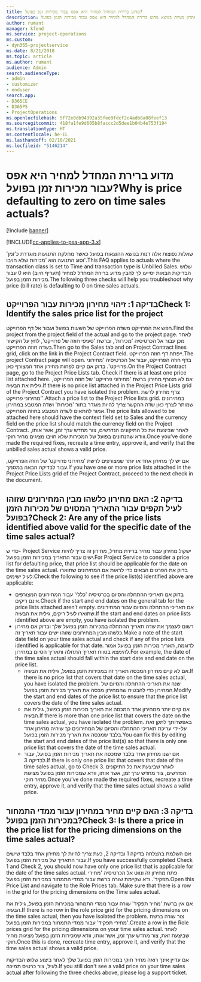 ```yaml
---
title: מדוע ברירת המחדל למחיר היא אפס עבור מכירות זמן בפועל?
description: פתרון בעיות בנושא מדוע ברירת המחדל למחיר היא אפס עבור מכירות הזמן בפועל.
author: rumant
manager: kfend
ms.service: project-operations
ms.custom:
- dyn365-projectservice
ms.date: 8/21/2018
ms.topic: article
ms.author: rumant
audience: Admin
search.audienceType:
- admin
- customizer
- enduser
search.app:
- D365CE
- D365PS
- ProjectOperations
ms.openlocfilehash: 5f72e0db94392a35fee9fdcf2c4adb8a08feef13
ms.sourcegitcommit: 418fa1fe9d605b8faccc2d5dee1b04b4e753f194
ms.translationtype: HT
ms.contentlocale: he-IL
ms.lasthandoff: 02/10/2021
ms.locfileid: "5146214"
---
```

# <a name="why-is-price-defaulting-to-zero-on-time-sales-actuals"></a><span data-ttu-id="b331d-103">מדוע ברירת המחדל למחיר היא אפס עבור מכירות זמן בפועל?</span><span class="sxs-lookup"><span data-stu-id="b331d-103">Why is price defaulting to zero on time sales actuals?</span></span>

[!include [banner](../includes/psa-now-project-operations.md)]

[!INCLUDE[cc-applies-to-psa-app-3.x](../includes/cc-applies-to-psa-app-3x.md)]

<span data-ttu-id="b331d-104">שאלות נפוצות אלה דנות בנושא ההוצאות בפועל כאשר מחלקת התנועות מוגדרת כ'זמן' וסוג התנועה הוא '‏‫מכירות שלא חויבו‬'.</span><span class="sxs-lookup"><span data-stu-id="b331d-104">This FAQ applies to actuals where the transaction class is set to Time and transaction type is Unbilled Sales.</span></span> <span data-ttu-id="b331d-105">שלוש הבדיקות הבאות יסייעו לך להבין מדוע ברירת המחדל למחיר (‏‫תעריף חיוב‬) היא 0 עבור מכירות הזמן בפועל.</span><span class="sxs-lookup"><span data-stu-id="b331d-105">The following three checks will help you troubleshoot why price (bill rate) is defaulting to 0 on time sales actuals.</span></span>

## <a name="check-1-identify-the-sales-price-list-for-the-project"></a><span data-ttu-id="b331d-106">בדיקה 1: זיהוי מחירון מכירות עבור הפרוייקט</span><span class="sxs-lookup"><span data-stu-id="b331d-106">Check 1: Identify the sales price list for the project</span></span>

<span data-ttu-id="b331d-107">חפש את הפרוייקט משדה הפרוייקט של השעות בפועל ועבור אל דף הפרוייקט.</span><span class="sxs-lookup"><span data-stu-id="b331d-107">Find the project from the project field of the actual and go to the project page.</span></span> <span data-ttu-id="b331d-108">לאחר מכן עבור אל הכרטיסיה 'מכירות', וברשת 'סעיפי חוזה של פרוייקט', לחץ על הקישור בשדה חוזה הפרוייקט.</span><span class="sxs-lookup"><span data-stu-id="b331d-108">Then go to the Sales tab and on Project Contract lines grid, click on the link in the Project Contract field.</span></span> <span data-ttu-id="b331d-109">ייפתח דף חוזה הפרוייקט.</span><span class="sxs-lookup"><span data-stu-id="b331d-109">The project Contract page will open.</span></span> <span data-ttu-id="b331d-110">בדף חוזה הפרוייקט, עבור אל הכרטיסיה 'מחירוני פרוייקט'. בדוק אם קיים לפחות מחירון אחד המצורף כאן.</span><span class="sxs-lookup"><span data-stu-id="b331d-110">On the Project Contract page, go to the Project Price Lists tab. Check if there is at least one price list attached here.</span></span> <span data-ttu-id="b331d-111">אם לא מצורף מחירון ברשת 'מחירוני פרוייקט' של חוזה הפרוייקט, גילית את הבעיה.</span><span class="sxs-lookup"><span data-stu-id="b331d-111">If there is no price list attached in the Project Price Lists grid of the Project Contract you have isolated the problem.</span></span> <span data-ttu-id="b331d-112">צרף מחירון לרשת 'מחירוני פרוייקט'.</span><span class="sxs-lookup"><span data-stu-id="b331d-112">Attach a price list to the Project Price lists grid.</span></span> <span data-ttu-id="b331d-113">במחירונים שמותר לצרף כאן שדה ההקשר צריך להיות מוגדר בתור 'מכירות' ושדה המטבע במחירון אמור להתאים לשדה המטבע בחוזה הפרוייקט.</span><span class="sxs-lookup"><span data-stu-id="b331d-113">The price lists allowed to be attached here should have the context field set to Sales and the currency field on the price list should match the currency field on the Project Contract.</span></span> <span data-ttu-id="b331d-114">לאחר שביצעת את כל התיקונים הנדרשים, צור מחדש ערך זמן, אשר אותו, ווודא שהנתונים בפועל של המכירות שלא חויבו מציגים מחיר חוקי.</span><span class="sxs-lookup"><span data-stu-id="b331d-114">Once you’ve done made the required fixes, recreate a time entry, approve it, and verify that the unbilled sales actual shows a valid price.</span></span> 

<span data-ttu-id="b331d-115">אם יש לך מחירון אחד או יותר שמצורפים לרשת 'מחירוני פרוייקט' של חוזה הפרוייקט, עבור לבדיקה הבאה במסמך.</span><span class="sxs-lookup"><span data-stu-id="b331d-115">If you have one or more price lists attached in the Project Price Lists grid of the Project Contract, proceed to the next check in the document.</span></span>

## <a name="check-2-are-any-of-the-price-lists-identified-above-valid-for-the-specific-date-of-the-time-sales-actual"></a><span data-ttu-id="b331d-116">בדיקה 2: האם מחירון כלשהו מבין המחירונים שזוהו לעיל תקפים עבור התאריך המסוים של מכירות הזמן בפועל?</span><span class="sxs-lookup"><span data-stu-id="b331d-116">Check 2: Are any of the price lists identified above valid for the specific date of the time sales actual?</span></span>

<span data-ttu-id="b331d-117">כדי ש- Project Service ישקול מחירון עבור מחיר ברירת מחדל, מחירון זה צריך להיות ישים עבור התאריך במכירות הזמן בפועל.</span><span class="sxs-lookup"><span data-stu-id="b331d-117">For Project Service to consider a price list for defaulting price, that price list should be applicable for the date on the time sales actual.</span></span> <span data-ttu-id="b331d-118">בדוק את הפרטים הבאים כדי לראות אם המחירונים שתוארו לעיל ישימים:</span><span class="sxs-lookup"><span data-stu-id="b331d-118">Check the following to see if the price list(s) identified above are applicable:</span></span>
- <span data-ttu-id="b331d-119">בדוק אם תאריכי ההתחלה והסיום בכרטיסיה 'כללי' עבור המחירונים המצורפים אינם ריקים.</span><span class="sxs-lookup"><span data-stu-id="b331d-119">Check if the start and end dates on the general tab for the price lists attached aren’t empty.</span></span> <span data-ttu-id="b331d-120">אם תאריכי ההתחלה והסיום עבור המחירונים שתוארו לעיל ריקים, גילית את הבעיה.</span><span class="sxs-lookup"><span data-stu-id="b331d-120">If the start and end dates on price lists identified above are empty, you have isolated the problem.</span></span> 
- <span data-ttu-id="b331d-121">רשום לעצמך את שדה תאריך ההתחלה במכירות הזמן בפועל שלך ובדוק אם מחירון כלשהו מבין המחירונים שזוהו ישים עבור תאריך זה.</span><span class="sxs-lookup"><span data-stu-id="b331d-121">Make a note of the start date field on your time sales actual and check if any of the price lists identified is applicable for that date.</span></span> <span data-ttu-id="b331d-122">לדוגמה, תאריך מכירות הזמן בפועל אמור להימצא בטווח תאריך התחלה ותאריך הסיום במחירון.</span><span class="sxs-lookup"><span data-stu-id="b331d-122">For example, the date of the time sales actual should fall within the start date and end date on the price list.</span></span> 
    - <span data-ttu-id="b331d-123">אם לא קיים מחירון המכסה תאריך זה במכירות הזמן בפועל, גילית את הבעיה.</span><span class="sxs-lookup"><span data-stu-id="b331d-123">If there is no price list that covers that date on the time sales actual, you have isolated the problem.</span></span> <span data-ttu-id="b331d-124">שנה את תאריכי ההתחלה והסיום של המחירון כדי להבטיח שהמחירון מכסה את תאריך מכירות הזמן בפועל.</span><span class="sxs-lookup"><span data-stu-id="b331d-124">Modify the start and end dates of the price list to ensure that the price list covers the date of the time sales actual.</span></span> 
    - <span data-ttu-id="b331d-125">אם קיים יותר ממחירון אחד המכסה את תאריך מכירות הזמן בפועל, גילית את הבעיה.</span><span class="sxs-lookup"><span data-stu-id="b331d-125">If there is more than one price list that covers the date on the time sales actual, you have isolated the problem.</span></span> <span data-ttu-id="b331d-126">באפשרותך לתקן זאת על-ידי עריכת תאריכי ההתחלה והסיום של המחירונים כך שיהיה מחירון אחד בלבד שמכסה את תאריך מכירות הזמן בפועל.</span><span class="sxs-lookup"><span data-stu-id="b331d-126">You can fix this by editing the start and end dates of the price list(s) so that there is only one price list that covers the date of the time sales actual.</span></span> 
    - <span data-ttu-id="b331d-127">אם ישנו מחירון אחד בלבד שמכסה את תאריך מכירות הזמן בפועל, עבור לבדיקה 3.</span><span class="sxs-lookup"><span data-stu-id="b331d-127">If there is only one price list that covers that date of the time sales actual, go to Check 3.</span></span>
<span data-ttu-id="b331d-128">לאחר שביצעת את כל התיקונים הנדרשים, צור מחדש ערך זמן, אשר אותו, וודא שמכירות הזמן בפועל מציגות מחיר חוקי.</span><span class="sxs-lookup"><span data-stu-id="b331d-128">Once you’ve done made the required fixes, recreate a time entry, approve it, and verify that the time sales actual shows a valid price.</span></span>

## <a name="check-3-is-there-a-price-in-the-price-list-for-the-pricing-dimensions-on-the-time-sales-actual"></a><span data-ttu-id="b331d-129">בדיקה 3: האם קיים מחיר במחירון עבור ממדי התמחור במכירות הזמן בפועל?</span><span class="sxs-lookup"><span data-stu-id="b331d-129">Check 3: Is there a price in the price list for the pricing dimensions on the time sales actual?</span></span>

<span data-ttu-id="b331d-130">אם השלמת בהצלחה בדיקה 1 ובדיקה 2, כעת צריך להיות לך מחירון אחד בלבד שישים עבור התאריך של מכירות הזמן בפועל.</span><span class="sxs-lookup"><span data-stu-id="b331d-130">If you have successfully completed Check 1 and Check 2, you should now have only one price list that is applicable for the date of the time sales actual.</span></span> <span data-ttu-id="b331d-131">פתח מחירון זה ונווט אל הכרטיסיה 'מחירי תפקיד'. ודא שקיימת שורה ברשת עבור ממדי התמחור במכירות הזמן בפועל.</span><span class="sxs-lookup"><span data-stu-id="b331d-131">Open this Price List and navigate to the Role Prices tab. Make sure that there is a row in the grid for the pricing dimensions on the Time sales actual.</span></span>

<span data-ttu-id="b331d-132">אם אין ברשת 'מחיר תפקיד' שורה עבור ממדי התמחור במכירות הזמן בפועל, גילית את הבעיה.</span><span class="sxs-lookup"><span data-stu-id="b331d-132">If there is no row in the role price grid for the pricing dimensions on the time sales actual, then you have isolated the problem.</span></span> <span data-ttu-id="b331d-133">צור שורה ברשת 'מחירי תפקיד' עבור ממדי התמחור במכירות הזמן בפועל.</span><span class="sxs-lookup"><span data-stu-id="b331d-133">Create a row in the Role prices grid for the pricing dimensions on your time sales actual.</span></span> <span data-ttu-id="b331d-134">לאחר שביצעת זאת, צור מחדש ערך זמן, אשר אותו, וודא שמכירות הזמן בפועל מציגות מחיר חוקי.</span><span class="sxs-lookup"><span data-stu-id="b331d-134">Once this is done, recreate time entry, approve it, and verify that the time sales actual shows a valid price.</span></span>

<span data-ttu-id="b331d-135">אם עדיין אינך רואה מחיר חוקי במכירות הזמן בפועל שלך לאחר ביצוע שלוש הבדיקות לעיל, צור כרטיס תמיכה.</span><span class="sxs-lookup"><span data-stu-id="b331d-135">If you still don't see a valid price on your time sales actual after following the three checks above, please log a support ticket.</span></span> 

